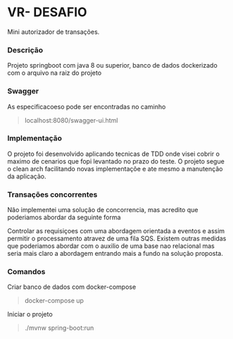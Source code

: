 # VR- DESAFIO
Mini autorizador de transações.

### Descrição
Projeto springboot com java 8 ou superior, banco de dados dockerizado com o arquivo na raiz do projeto


### Swagger

As especificacoeso pode ser encontradas no caminho
> localhost:8080/swagger-ui.html


### Implementação
O projeto foi desenvolvido aplicando tecnicas de TDD onde visei cobrir o maximo de cenarios que fopi levantado no prazo do teste. O projeto segue o clean arch facilitando novas implementaçõe e ate mesmo a manutenção da aplicação.


### Transações concorrentes
Não implementei uma solução de concorrencia, mas acredito que poderiamos abordar da seguinte forma

Controlar as requisiçoes com uma abordagem orientada a eventos e assim permitir o processamento atravez de uma fila SQS. Existem outras medidas que poderiamos abordar com o auxilio de uma base nao relacional mas seria mais claro a abordagem entrando mais a fundo na solução proposta.

### Comandos

Criar banco de dados com docker-compose

> docker-compose up

Iniciar o projeto

> ./mvnw  spring-boot:run